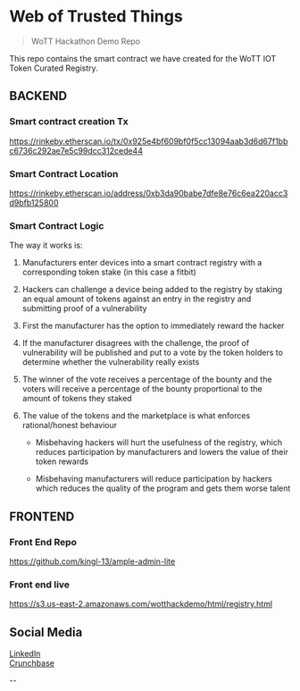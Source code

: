 # Web of Trusted Things
> WoTT
> Hackathon Demo Repo

This repo contains the smart contract we have created for the WoTT IOT Token Curated Registry.

## BACKEND
### Smart contract creation Tx 
https://rinkeby.etherscan.io/tx/0x925e4bf609bf0f5cc13094aab3d6d67f1bbc6736c292ae7e5c99dcc312cede44

### Smart Contract Location
https://rinkeby.etherscan.io/address/0xb3da90babe7dfe8e76c6ea220acc3d9bfb125800

### Smart Contract Logic
The way it works is:

1. Manufacturers enter devices into a smart contract registry with a corresponding token stake (in this case a fitbit)

2. Hackers can challenge a device being added to the registry by staking an equal amount of tokens against an entry in the registry and submitting proof of a vulnerability

3. First the manufacturer has the option to immediately reward the hacker

4. If the manufacturer disagrees with the challenge, the proof of vulnerability will be published and put to a vote by the token holders to determine whether the vulnerability really exists

5. The winner of the vote receives a percentage of the bounty and the voters will receive a percentage of the bounty proportional to the amount of tokens they staked

6. The value of the tokens and the marketplace is what enforces rational/honest behaviour

    * Misbehaving hackers will hurt the usefulness of the registry, which reduces participation by manufacturers and lowers the value of their token rewards

    * Misbehaving manufacturers will reduce participation by hackers which reduces the quality of the program and gets them worse talent


## FRONTEND
### Front End Repo
https://github.com/kingl-13/ample-admin-lite

### Front end live
https://s3.us-east-2.amazonaws.com/wotthackdemo/html/registry.html


## Social Media
[LinkedIn](https://www.linkedin.com/company/wott/)<br>
[Crunchbase](https://www.crunchbase.com/organization/wott-io)


--                                    

                       
                       
